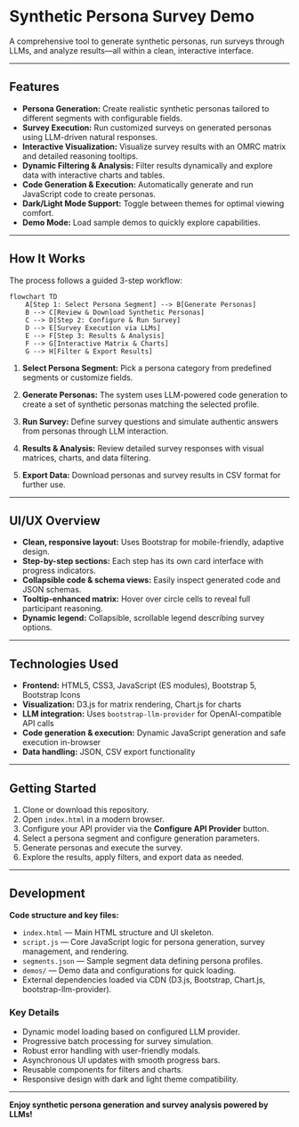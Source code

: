 # Synthetic Persona Survey Demo

A comprehensive tool to generate synthetic personas, run surveys through LLMs, and analyze results—all within a clean, interactive interface.

---

## **Features**

* **Persona Generation:** Create realistic synthetic personas tailored to different segments with configurable fields.
* **Survey Execution:** Run customized surveys on generated personas using LLM-driven natural responses.
* **Interactive Visualization:** Visualize survey results with an OMRC matrix and detailed reasoning tooltips.
* **Dynamic Filtering & Analysis:** Filter results dynamically and explore data with interactive charts and tables.
* **Code Generation & Execution:** Automatically generate and run JavaScript code to create personas.
* **Dark/Light Mode Support:** Toggle between themes for optimal viewing comfort.
* **Demo Mode:** Load sample demos to quickly explore capabilities.

---

## **How It Works**

The process follows a guided 3-step workflow:

```mermaid
flowchart TD
    A[Step 1: Select Persona Segment] --> B[Generate Personas]
    B --> C[Review & Download Synthetic Personas]
    C --> D[Step 2: Configure & Run Survey]
    D --> E[Survey Execution via LLMs]
    E --> F[Step 3: Results & Analysis]
    F --> G[Interactive Matrix & Charts]
    G --> H[Filter & Export Results]
```

1. **Select Persona Segment:** Pick a persona category from predefined segments or customize fields.

2. **Generate Personas:** The system uses LLM-powered code generation to create a set of synthetic personas matching the selected profile.

3. **Run Survey:** Define survey questions and simulate authentic answers from personas through LLM interaction.

4. **Results & Analysis:** Review detailed survey responses with visual matrices, charts, and data filtering.

5. **Export Data:** Download personas and survey results in CSV format for further use.

---

## **UI/UX Overview**

* **Clean, responsive layout:** Uses Bootstrap for mobile-friendly, adaptive design.
* **Step-by-step sections:** Each step has its own card interface with progress indicators.
* **Collapsible code & schema views:** Easily inspect generated code and JSON schemas.
* **Tooltip-enhanced matrix:** Hover over circle cells to reveal full participant reasoning.
* **Dynamic legend:** Collapsible, scrollable legend describing survey options.

---

## **Technologies Used**

* **Frontend:** HTML5, CSS3, JavaScript (ES modules), Bootstrap 5, Bootstrap Icons
* **Visualization:** D3.js for matrix rendering, Chart.js for charts
* **LLM integration:** Uses `bootstrap-llm-provider` for OpenAI-compatible API calls
* **Code generation & execution:** Dynamic JavaScript generation and safe execution in-browser
* **Data handling:** JSON, CSV export functionality

---

## **Getting Started**

1. Clone or download this repository.
2. Open `index.html` in a modern browser.
3. Configure your API provider via the **Configure API Provider** button.
4. Select a persona segment and configure generation parameters.
5. Generate personas and execute the survey.
6. Explore the results, apply filters, and export data as needed.

---

## **Development**

**Code structure and key files:**

* `index.html` — Main HTML structure and UI skeleton.
* `script.js` — Core JavaScript logic for persona generation, survey management, and rendering.
* `segments.json` — Sample segment data defining persona profiles.
* `demos/` — Demo data and configurations for quick loading.
* External dependencies loaded via CDN (D3.js, Bootstrap, Chart.js, bootstrap-llm-provider).

### **Key Details**

* Dynamic model loading based on configured LLM provider.
* Progressive batch processing for survey simulation.
* Robust error handling with user-friendly modals.
* Asynchronous UI updates with smooth progress bars.
* Reusable components for filters and charts.
* Responsive design with dark and light theme compatibility.

---

**Enjoy synthetic persona generation and survey analysis powered by LLMs!**
